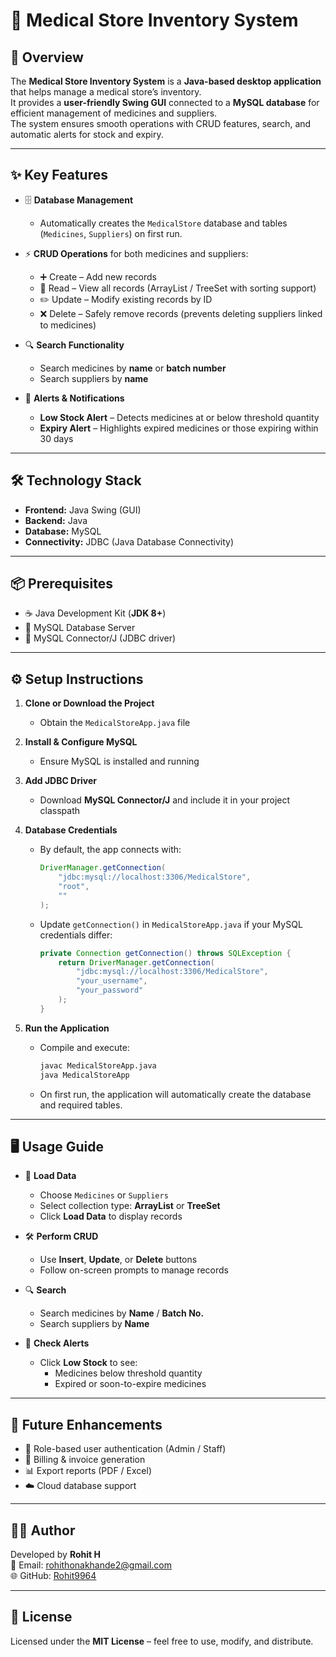 # 💊 Medical Store Inventory System

## 📌 Overview
The **Medical Store Inventory System** is a **Java-based desktop application** that helps manage a medical store’s inventory.  
It provides a **user-friendly Swing GUI** connected to a **MySQL database** for efficient management of medicines and suppliers.  
The system ensures smooth operations with CRUD features, search, and automatic alerts for stock and expiry.  

---

## ✨ Key Features
- 🗄️ **Database Management**  
  - Automatically creates the `MedicalStore` database and tables (`Medicines`, `Suppliers`) on first run.  

- ⚡ **CRUD Operations** for both medicines and suppliers:  
  - ➕ Create – Add new records  
  - 📖 Read – View all records (ArrayList / TreeSet with sorting support)  
  - ✏️ Update – Modify existing records by ID  
  - ❌ Delete – Safely remove records (prevents deleting suppliers linked to medicines)  

- 🔍 **Search Functionality**  
  - Search medicines by **name** or **batch number**  
  - Search suppliers by **name**  

- 🚨 **Alerts & Notifications**  
  - **Low Stock Alert** – Detects medicines at or below threshold quantity  
  - **Expiry Alert** – Highlights expired medicines or those expiring within 30 days  

---

## 🛠️ Technology Stack
- **Frontend:** Java Swing (GUI)  
- **Backend:** Java  
- **Database:** MySQL  
- **Connectivity:** JDBC (Java Database Connectivity)  

---

## 📦 Prerequisites
- ☕ Java Development Kit (**JDK 8+**)  
- 🐬 MySQL Database Server  
- 🔗 MySQL Connector/J (JDBC driver)  

---

## ⚙️ Setup Instructions
1. **Clone or Download the Project**  
   - Obtain the `MedicalStoreApp.java` file  

2. **Install & Configure MySQL**  
   - Ensure MySQL is installed and running  

3. **Add JDBC Driver**  
   - Download **MySQL Connector/J** and include it in your project classpath  

4. **Database Credentials**  
   - By default, the app connects with:
     ```java
     DriverManager.getConnection(
         "jdbc:mysql://localhost:3306/MedicalStore",
         "root",
         ""
     );
     ```
   - Update `getConnection()` in `MedicalStoreApp.java` if your MySQL credentials differ:  
     ```java
     private Connection getConnection() throws SQLException {
         return DriverManager.getConnection(
             "jdbc:mysql://localhost:3306/MedicalStore",
             "your_username",
             "your_password"
         );
     }
     ```

5. **Run the Application**  
   - Compile and execute:
     ```bash
     javac MedicalStoreApp.java
     java MedicalStoreApp
     ```
   - On first run, the application will automatically create the database and required tables.  

---

## 🖥️ Usage Guide
- 📂 **Load Data**  
  - Choose `Medicines` or `Suppliers`  
  - Select collection type: **ArrayList** or **TreeSet**  
  - Click **Load Data** to display records  

- 🛠️ **Perform CRUD**  
  - Use **Insert**, **Update**, or **Delete** buttons  
  - Follow on-screen prompts to manage records  

- 🔍 **Search**  
  - Search medicines by **Name** / **Batch No.**  
  - Search suppliers by **Name**  

- 🚨 **Check Alerts**  
  - Click **Low Stock** to see:  
    - Medicines below threshold quantity  
    - Expired or soon-to-expire medicines  

---

## 🚀 Future Enhancements
- 👥 Role-based user authentication (Admin / Staff)  
- 🧾 Billing & invoice generation  
- 📊 Export reports (PDF / Excel)  
- ☁️ Cloud database support  

---

## 👨‍💻 Author
Developed by **Rohit H**  
📧 Email: rohithonakhande2@gmail.com  
🌐 GitHub: [Rohit9964](https://github.com/Rohit9964)

---

## 📝 License
Licensed under the **MIT License** – feel free to use, modify, and distribute.
